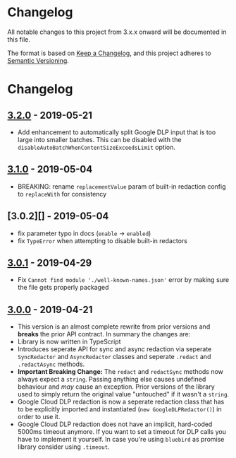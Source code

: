 # Changelog
All notable changes to this project from 3.x.x onward will be documented in this file.

The format is based on [Keep a Changelog](https://keepachangelog.com/en/1.0.0/),
and this project adheres to [Semantic Versioning](https://semver.org/spec/v2.0.0.html).

# Changelog

## [3.2.0][] - 2019-05-21
- Add enhancement to automatically split Google DLP input that is too large into smaller batches. This can be disabled with the `disableAutoBatchWhenContentSizeExceedsLimit` option. 
 
## [3.1.0][] - 2019-05-04
- BREAKING: rename `replacementValue` param of built-in redaction config to `replaceWith` for consistency
 
## [3.0.2][] - 2019-05-04
- fix parameter typo in docs (`enable` -> `enabled`)
- fix `TypeError` when attempting to disable built-in redactors

## [3.0.1][] - 2019-04-29
- Fix `Cannot find module './well-known-names.json'` error by making sure the file gets properly packaged

## [3.0.0][] - 2019-04-21
 
- This version is an almost complete rewrite from prior versions and **breaks** the prior API contract. In summary the changes are:
- Library is now written in TypeScript
- Introduces seperate API for sync and async redaction via seperate `SyncRedactor` and `AsyncRedactor` classes and seperate `.redact` and `.redactAsync` methods.
- **Important Breaking Change:** The `redact` and `redactSync` methods now always expect a `string`. Passing anything else causes undefined behaviour and *may* cause an exception. Prior versions of the library used to simply return the original value "untouched" if it wasn't a `string`.
- Google Cloud DLP redaction is now a seperate redaction class that has to be explicitly imported and instantiated (`new GoogleDLPRedactor()`)
  in order to use it.
- Google Cloud DLP redaction does not have an implicit, hard-coded 5000ms timeout anymore. If you want to set a timeout for DLP calls you have to implement it yourself. In case you're using `bluebird` as promise library consider using `.timeout`.
 

[Unreleased]: https://github.com/solvvy/redact-pii/compare/v3.2.0...HEAD
[3.2.0]: https://github.com/solvvy/redact-pii/compare/v3.1.0...v3.2.0
[3.1.0]: https://github.com/solvvy/redact-pii/compare/v3.0.1...v3.1.0
[3.0.1]: https://github.com/solvvy/redact-pii/compare/v3.0.0...v3.0.1
[3.0.0]: https://github.com/solvvy/redact-pii/tree/v3.0.0
